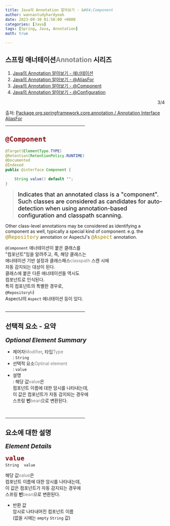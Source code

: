 ```yaml
---
title: Java의 Annotation 알아보기 - &#64;Component
author: wannastudyhardyeah
date: 2023-09-30 01:58:00 +0800
categories: [Java]
tags: [Spring, Java, Annotation]
math: true

---
```

<div class="toc-multiple-posts">
<h2>스프링 애너테이션<span style="color: #808080;">Annotation</span> 시리즈</h2>
<ol class="sc-fmciRz gyCSrP"><li><a href="/posts/Searching-for-Annotation-in-Java/">Java의 Annotation 알아보기 - 애너테이션</a></li>
<li><a href="/posts/Searching-for-Annotation-AliasFor-in-Java/">Java의 Annotation 알아보기 - &#64;AliasFor</a></li>
<li><a href="/posts/Searching-for-Annotation-Component-in-Java/" aria-current="page" class="active">Java의 Annotation 알아보기 - &#64;Component</a></li>
<li><a href="/posts/Searching-for-Annotation-Configuration-in-Java/">Java의 Annotation 알아보기 - &#64;Configuration</a></li>
</ol><div class="sc-fIosxK hRRhWV"><div class="sc-gUQvok eBShCz">
<div class="series-number" align="right">3/4</div>
</div></div>
</div>

출처: <a href="https://docs.spring.io/spring-framework/docs/current/javadoc-api/org/springframework/stereotype/Component.html">Package org.springframework.core.annotation / Annotation Interface AliasFor</a>
<hr width="50%">
<h2 id="what-is-annotation-h2"><code class="language-sql highlighter-rouge" style="color: #83060e; font-size: 1.35rem;">@Component</code></h2>

```java
@Target(ElementType.TYPE)
@Retention(RetentionPolicy.RUNTIME)
@Documented
@Indexed
public @interface Component {

	String value() default "";
}
```

> <div style="color:black; font-size:1.15rem">Indicates that an annotated class is a "component". Such classes are considered as candidates for auto-detection when using annotation-based configuration and classpath scanning.
Other class-level annotations may be considered as identifying a component as well, typically a special kind of component: e.g. the <code class="language-java highlighter-rouge" style="color: #9E880D; font-size: 1.0rem;">@Repository</code> annotation or AspectJ's <code class="language-java highlighter-rouge" style="color: #9E880D; font-size: 1.0rem;">@Aspect</code> annotation.</div>

``@Component`` 애너테이션이 붙은 클래스를<br>
"컴포넌트"임을 알려주고, 즉, 해당 클래스는<br>
애너테이션 기반 설정과 클래스패스<span style="color: #808080;">classpath</span> 스캔 시에<br>
자동 감지되는 대상이 된다.<br>
클래스에 붙은 다른 애너테이션들 역시도<br>
컴포넌트로 인식된다.<br>
특히 컴포넌트의 특별한 경우로,<br>
``@Repository``나<br>
AspectJ의 ``Aspect`` 애너테이션 등이 있다.<br>
<br>
<hr width="50%">
<h2 id="optional-element-summary-h2">선택적 요소 - 요약</h2>
<b style="font-size:1.2rem"><i>Optional Element Summary</i></b><br>

- 제어자<span style="color: #808080;">Modifier</span>, 타입<span style="color: #808080;">Type</span><br>
\: ``String``<br>
- 선택적 요소<span style="color: #808080;">Optinal element</span><br>
\: ``value``<br>
- 설명<br>
\: 해당 값<span style="color: #808080;">value</span>은<br>
컴포넌트 이름에 대한 암시를 나타내는데,<br>
이 값은 컴포넌트가 자동 감지되는 경우에<br>
스프링 <b>빈</b><span style="color: #808080;">bean</span>으로 변환된다.<br>
<br>
<hr width="50%">
<h2 id="element-details-h2">요소에 대한 설명</h2>
<b style="font-size:1.2rem"><i>Element Details</i></b><br>

<code class="language-sql highlighter-rouge" style="color: #83060e; font-size: 1.25rem;"><b>value</b></code><br>
``String``&nbsp;&nbsp;&nbsp;&nbsp;``value``<br>

해당 값<span style="color: #808080;">value</span>은<br>
컴포넌트 이름에 대한 암시를 나타내는데,<br>
이 값은 컴포넌트가 자동 감지되는 경우에<br>
스프링 <b>빈</b><span style="color: #808080;">bean</span>으로 변환된다.<br> 

- 반환 값<br>
암시로 나타내어진 컴포넌트 이름<br>
(없을 시에는 ``empty`` ``String`` 값)<br>